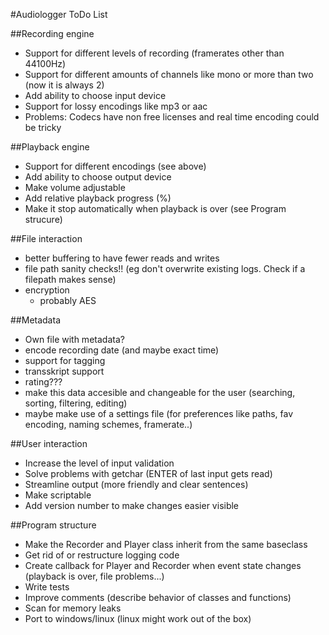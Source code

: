 #Audiologger ToDo List

##Recording engine
* Support for different levels of recording (framerates other than 44100Hz)
* Support for different amounts of channels like mono or more than two (now it is always 2)
* Add ability to choose input device
* Support for lossy encodings like mp3 or aac
 * Problems: Codecs have non free licenses and real time encoding could be tricky

##Playback engine
* Support for different encodings (see above)
* Add ability to choose output device
* Make volume adjustable
* Add relative playback progress (%)
* Make it stop automatically when playback is over (see Program strucure)

##File interaction
* better buffering to have fewer reads and writes
* file path sanity checks!! (eg don't overwrite existing logs. Check if a filepath makes sense)
* encryption 
    * probably AES

##Metadata
* Own file with metadata?
* encode recording date (and maybe exact time)
* support for tagging
* transskript support
* rating???
* make this data accesible and changeable for the user (searching, sorting, filtering, editing)
* maybe make use of a settings file (for preferences like paths, fav encoding, naming schemes, framerate..)

##User interaction
* Increase the level of input validation
* Solve problems with getchar (ENTER of last input gets read)
* Streamline output (more friendly and clear sentences)
* Make scriptable
* Add version number to make changes easier visible

##Program structure
* Make the Recorder and Player class inherit from the same baseclass
* Get rid of or restructure logging code
* Create callback for Player and Recorder when event state changes (playback is over, file problems...)
* Write tests
* Improve comments (describe behavior of classes and functions)
* Scan for memory leaks
* Port to windows/linux (linux might work out of the box)